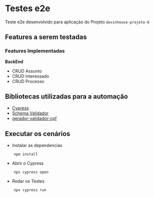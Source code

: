 # Testes e2e

Teste e2e desenvolvido para aplicação do Projeto `devinhouse-projeto-6`


## Features a serem testadas 


### Features Implementadas 

__BackEnd__

- CRUD Assunto
- CRUD Interessado
- CRUD Processo


## Bibliotecas utilizadas para a automação 

- [Cypress](https://www.cypress.io/) 
- [Schema Validador](https://www.npmjs.com/package/ajv)
- [gerador-validador-cpf](https://www.npmjs.com/package/gerador-validador-cpf)


## Executar os cenários

- Instalar as dependencias

```
    npm install
```

- Abrir o Cypress

```
    npx cypress open
```

- Rodar os Testes

```
    npx cypress run
```